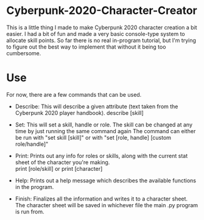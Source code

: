 # Cyberpunk-2020-Character-Creator
This is a little thing I made to make Cyberpunk 2020 character creation a bit easier.  I had a bit of fun and made a very basic console-type system to 
allocate skill points.  So far there is no real in-program tutorial, but I'm trying to figure out the best way to implement that without it being
too cumbersome.

# Use
For now, there are a few commands that can be used.  
- Describe: This will describe a given attribute (text taken from the Cyberpunk 2020 player handbook).
  describe [skill]
  
- Set: This will set a skill, handle or role.  The skill can be changed at any time by just running the same command again
  The command can either be run with "set skill [skill]" or with "set [role, handle] [custom role/handle]"
  
- Print: Prints out any info for roles or skills, along with the current stat sheet of the character you're making.  
  print [role/skill] or print [character]
  
- Help: Prints out a help message which describes the available functions in the program.  

- Finish: Finalizes all the information and writes it to a character sheet.  The character sheet will be saved in whichever file the main .py program is run from.
  
